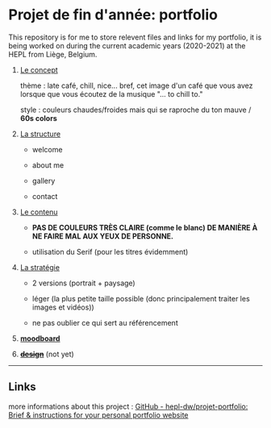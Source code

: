 # Projet de fin d'année: portfolio

This repository is for me to store relevent files and links for my portfolio, it is being worked on during the current academic years (2020-2021) at the HEPL from Liège, Belgium.

1. <u>Le concept</u>
   
   thème : late café, chill, nice... bref, cet image d'un café que vous avez lorsque que vous écoutez de la musique "... to chill to."
   
   style : couleurs chaudes/froides mais qui se raproche du ton mauve / **60s colors**

2. <u>La structure</u>
   
   - welcome
   
   - about me
   
   - gallery
   
   - contact

3. <u>Le contenu</u>
   
   - **PAS DE COULEURS TRÈS CLAIRE (comme le blanc) DE MANIÈRE À NE FAIRE MAL AUX YEUX DE PERSONNE.**
   
   - utilisation du Serif (pour les titres évidemment)

4. <u>La stratégie</u>
   
   - 2 versions (portrait + paysage)
   
   - léger (la plus petite taille possible (donc principalement traiter les images et vidéos))
   
   - ne pas oublier ce qui sert au référencement

5. [**moodboard**](https://app.milanote.com/1L7Wy11FwqDZ3n?p=aulnkmfwjkB)

6. ~~[**design**](#)~~ (not yet)

------------------------------------------------------------------------------------------------------------------------------

## Links

more informations about this project : [GitHub - hepl-dw/projet-portfolio: Brief &amp; instructions for your personal portfolio website](https://github.com/hepl-dw/projet-portfolio)
